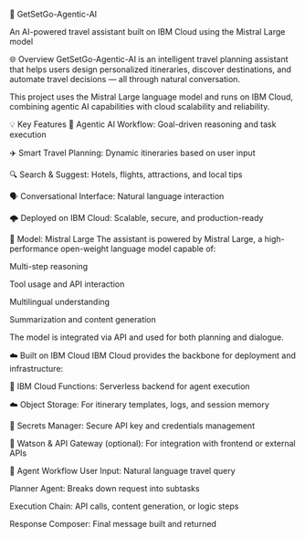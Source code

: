 🧭 GetSetGo-Agentic-AI

An AI-powered travel assistant built on IBM Cloud using the Mistral Large model

🌐 Overview
GetSetGo-Agentic-AI is an intelligent travel planning assistant that helps users design personalized itineraries, discover destinations, and automate travel decisions — all through natural conversation.

This project uses the Mistral Large language model and runs on IBM Cloud, combining agentic AI capabilities with cloud scalability and reliability.

💡 Key Features
🧠 Agentic AI Workflow: Goal-driven reasoning and task execution

✈️ Smart Travel Planning: Dynamic itineraries based on user input

🔍 Search & Suggest: Hotels, flights, attractions, and local tips

🗣️ Conversational Interface: Natural language interaction

🌩️ Deployed on IBM Cloud: Scalable, secure, and production-ready

🧠 Model: Mistral Large
The assistant is powered by Mistral Large, a high-performance open-weight language model capable of:

Multi-step reasoning

Tool usage and API interaction

Multilingual understanding

Summarization and content generation

The model is integrated via API and used for both planning and dialogue.

☁️ Built on IBM Cloud
IBM Cloud provides the backbone for deployment and infrastructure:

🔧 IBM Cloud Functions: Serverless backend for agent execution

☁️ Object Storage: For itinerary templates, logs, and session memory

🔐 Secrets Manager: Secure API key and credentials management

🧩 Watson & API Gateway (optional): For integration with frontend or external APIs

🔁 Agent Workflow
User Input: Natural language travel query

Planner Agent: Breaks down request into subtasks

Execution Chain: API calls, content generation, or logic steps

Response Composer: Final message built and returned



